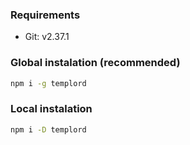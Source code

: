 ### Requirements
- Git: v2.37.1

### Global instalation (recommended)
```sh
npm i -g templord
```

### Local instalation
```sh
npm i -D templord
```